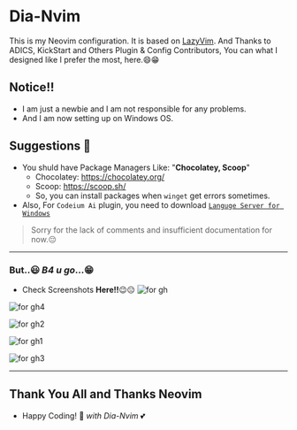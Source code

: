 # Dia-Nvim
This is my Neovim configuration.
It is based on [LazyVim](https://github.com/LazyVim/LazyVim).
And Thanks to ADICS, KickStart and Others Plugin & Config Contributors,
You can what I designed like I prefer the most, here.😄😁

## Notice!!
- I am just a newbie and I am not responsible for any problems.
- And I am now setting up on Windows OS.

## Suggestions 🤔
- You shuld have Package Managers Like: "**Chocolatey, Scoop**"
  - Chocolatey: https://chocolatey.org/
  - Scoop: https://scoop.sh/
  - So, you can install packages when `winget` get errors sometimes.
- Also, For `Codeium Ai` plugin, you need to download [`Languge Server for Windows`](https://github.com/vadimcn/vscode-langservers-extracted/releases)

>   Sorry for the lack of comments and insufficient documentation for now.😔

----
### But..😃  _B4 u go_...😁
- Check Screenshots **Here!!**😉😑
![for gh](https://github.com/user-attachments/assets/2179ca89-f866-4cab-9415-e2c0f83f1201)

![for gh4](https://github.com/user-attachments/assets/f48fe99c-5ca6-4132-8aee-477238e54cf9)

![for gh2](https://github.com/user-attachments/assets/9038cf7e-1ba0-4357-976f-67d9b9a4bc78)

![for gh1](https://github.com/user-attachments/assets/c62f167b-25e3-4f3a-a4f9-83acb5601ff0)

![for gh3](https://github.com/user-attachments/assets/7d8c6220-bbc8-4d1f-b90f-eb858f44b0e1)

----
## Thank You All and Thanks Neovim
- Happy Coding! 🎉 _with Dia-Nvim_ 💕
